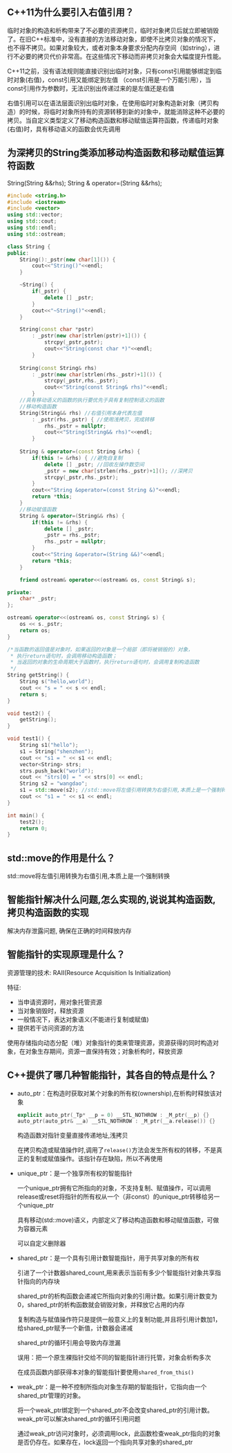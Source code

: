 ## C++11为什么要引入右值引用？

临时对象的构造和析构带来了不必要的资源拷贝，临时对象拷贝后就立即被销毁了。在旧C++标准中，没有直接的方法移动对象，即使不比拷贝对象的情况下，也不得不拷贝。如果对象较大，或者对象本身要求分配内存空间（如string），进行不必要的拷贝代价非常高。在这些情况下移动而非拷贝对象会大幅度提升性能。

C++11之前，没有语法规则能直接识别出临时对象，只有const引用能够绑定到临时对象(右值)，const引用又能绑定到左值 （const引用是一个万能引用），当const引用作为参数时，无法识别出传递过来的是左值还是右值

右值引用可以在语法层面识别出临时对象，在使用临时对象构造新对象（拷贝构造）的时候，将临时对象所持有的资源转移到新的对象中，就能消除这种不必要的拷贝。当自定义类型定义了移动构造函数和移动赋值运算符函数，传递临时对象(右值)时，具有移动语义的函数会优先调用

## 为深拷贝的String类添加移动构造函数和移动赋值运算符函数

String(String &&rhs);
String & operator=(String &&rhs);

```C++
#include <string.h>
#include <iostream>
#include <vector>
using std::vector;
using std::cout;
using std::endl;
using std::ostream;

class String {
public:
    String():_pstr(new char[1]()) {
        cout<<"String()"<<endl;
    }

    ~String() {
        if(_pstr) {
            delete [] _pstr;
        }
        cout<<"~String()"<<endl;
    }

    String(const char *pstr) 
        : _pstr(new char[strlen(pstr)+1]()) {
            strcpy(_pstr,pstr);
            cout<<"String(const char *)"<<endl;
        }
    
    String(const String& rhs) 
        : _pstr(new char[strlen(rhs._pstr)+1]()) {
            strcpy(_pstr,rhs._pstr);
            cout<<"String(const String& rhs)"<<endl;
        }
    //具有移动语义的函数的执行要优先于具有复制控制语义的函数
    //移动构造函数
    String(String&& rhs) //右值引用本身代表左值
        : _pstr(rhs._pstr) { //使用浅拷贝，完成转移
            rhs._pstr = nullptr;
            cout<<"String(String&& rhs)"<<endl;
        }
    
    String & operator=(const String &rhs) {
        if(this != &rhs) { //避免自复制
            delete [] _pstr; //回收左操作数空间
            _pstr = new char[strlen(rhs._pstr)+1](); //深拷贝
            strcpy(_pstr,rhs._pstr);
        }
        cout<<"String &operator=(const String &)"<<endl;
        return *this;
    }
    //移动赋值函数
    String & operator=(String&& rhs) {
        if(this != &rhs) {
            delete [] _pstr;
            _pstr = rhs._pstr;
            rhs._pstr = nullptr;
        }
        cout<<"String &operator=(String &&)"<<endl;
        return *this;
    }

    friend ostream& operator<<(ostream& os, const String& s);

private:
    char* _pstr;
};

ostream& operator<<(ostream& os, const String& s) {
    os << s._pstr;
    return os;
}

/*当函数的返回值是对象时，如果返回的对象是一个局部（即将被销毁的）对象，
 * 执行return语句时，会调用移动构造函数；
 * 当返回的对象的生命周期大于函数时，执行return语句时，会调用复制构造函数
 */
String getString() {
    String s("hello,world");
    cout << "s = " << s << endl;
    return s;
}

void test2() {
    getString();
}

void test1() {
    String s1("hello");
    s1 = String("shenzhen");
    cout << "s1 = " << s1 << endl;
    vector<String> strs;
    strs.push_back("world");
    cout << "strs[0] = " << strs[0] << endl;
    String s2 = "wangdao";
    s1 = std::move(s2); //std::move将左值引用转换为右值引用,本质上是一个强制转换
    cout << "s1 = " << s1 << endl;
}

int main() {
    test2();
    return 0;
}
```

## std::move的作用是什么？

std::move将左值引用转换为右值引用,本质上是一个强制转换

## 智能指针解决什么问题,怎么实现的,说说其构造函数,拷贝构造函数的实现

解决内存泄露问题, 确保在正确的时间释放内存

## 智能指针的实现原理是什么？

资源管理的技术: RAII(Resource Acquisition Is Initialization)

特征: 

- 当申请资源时，用对象托管资源
- 当对象销毁时，释放资源
- 一般情况下，表达对象语义(不能进行复制或赋值)
- 提供若干访问资源的方法

使用存储指向动态分配（堆）对象指针的类来管理资源，资源获得的同时构造对象，在对象生存期间，资源一直保持有效；对象析构时，释放资源

## C++提供了哪几种智能指针，其各自的特点是什么？

- auto_ptr：在构造时获取对某个对象的所有权(ownership),在析构时释放该对象

  ```C++
  explicit auto_ptr(_Tp* __p = 0) __STL_NOTHROW : _M_ptr(__p) {}
  auto_ptr(auto_ptr& __a) __STL_NOTHROW : _M_ptr(__a.release()) {}
  ```

  构造函数对指针变量直接传递地址,浅拷贝

  在拷贝构造或赋值操作时,调用了`release()`方法会发生所有权的转移，不是真正的复制或赋值操作。该指针存在缺陷，所以不再使用

- unique_ptr：是一个独享所有权的智能指针

  一个unique_ptr拥有它所指向的对象，不支持复制、赋值操作，可以调用release或reset将指针的所有权从一个（非const）的unique_ptr转移给另一个unique_ptr

  具有移动(std::move)语义，内部定义了移动构造函数和移动赋值函数，可做为容器元素

  可以自定义删除器

- shared_ptr：是一个具有引用计数智能指针，用于共享对象的所有权

  引进了一个计数器shared_count,用来表示当前有多少个智能指针对象共享指针指向的内存块

  shared_ptr的析构函数会递减它所指向对象的引用计数。如果引用计数变为0，shared_ptr的析构函数就会销毁对象，并释放它占用的内存

  复制构造与赋值操作符只是提供一般意义上的复制功能,并且将引用计数加1，给shared_ptr赋予一个新值，计数器会递减

  shared_ptr的循环引用会导致内存泄漏

  误用：把一个原生裸指针交给不同的智能指针进行托管，对象会析构多次

  在成员函数内部获得本对象的智能指针要使用`shared_from_this()`

- weak_ptr：是一种不控制所指向对象生存期的智能指针，它指向由一个shared_ptr管理的对象。

  将一个weak_ptr绑定到一个shared_ptr不会改变shared_ptr的引用计数。weak_ptr可以解决shared_ptr的循环引用问题

  通过weak_ptr访问对象时，必须调用lock，此函数检查weak_ptr指向的对象是否仍存在。如果存在，lock返回一个指向共享对象的shared_ptr

